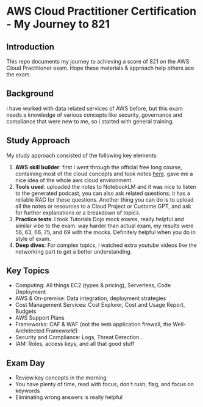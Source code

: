 # AWS Cloud Practitioner Certification - My Journey to 821

## Introduction

This repo documents my journey to achieving a score of 821 on the AWS Cloud Practitioner exam. Hope these materials & approach help others ace the exam.

## Background
i have worked with data related services of AWS before, but this exam needs a knowledge of various concepts like security, governance and compliance that were new to me, so i started with general training.

## Study Approach

My study approach consisted of the following key elements:

1. **AWS skill builder**: first i went through the official free long course, containing most of the cloud concepts and took notes [here](link). gave me a nice idea of the whole aws cloud environment.
3. **Tools used**: uploaded the notes to NotebookLM and it was nice to listen to the generated podcast, you can also ask related questions; it has a reliable RAG for these questions. Another thing you can do is to upload all the notes or resources to a Claud Project or Custome GPT, and ask for further explanations or a breakdown of topics.
4. **Practice tests**: I took Tutorials Dojo mock exams, really helpful and similar vibe to the exam. way harder than actual exam, my results were 56, 63, 66, 75, and 69 with the mocks. Definitely helpful when you do in style of exam.
5. **Deep dives**: For complex topics, i watched extra youtube videos like the networking part to get a better understanding. 

## Key Topics

- Computing: All things EC2 (types & pricing), Serverless, Code Deployment
- AWS & On-premise: Data integration, deployment strategies
- Cost Management Services: Cost Explorer, Cost and Usage Report, Budgets
- AWS Support Plans
- Frameworks: CAF & WAF (not the web application firewall, the Well-Architected Framework!)
- Security and Compliance: Logs, Threat Detection...
- IAM: Roles, access keys, and all that good stuff

## Exam Day

- Review key concepts in the morning
- You have plenty of time, read with focus, don't rush, flag, and focus on keywords
- Eliminating wrong answers is really helpful
